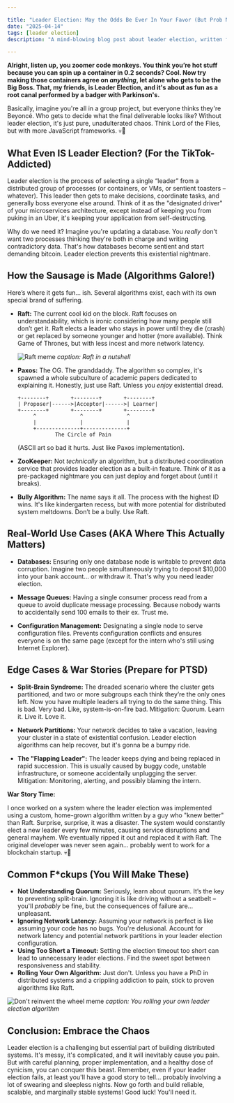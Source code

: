 ```yaml
---

title: "Leader Election: May the Odds Be Ever In Your Favor (But Prob Not)"
date: "2025-04-14"
tags: [leader election]
description: "A mind-blowing blog post about leader election, written for chaotic Gen Z engineers. Prepare for existential dread and maybe, just maybe, understanding."

---
```


**Alright, listen up, you zoomer code monkeys. You think you’re hot stuff because you can spin up a container in 0.2 seconds? Cool. Now try making those containers agree on *anything*, let alone who gets to be the Big Boss. That, my friends, is Leader Election, and it's about as fun as a root canal performed by a badger with Parkinson's.**

Basically, imagine you're all in a group project, but everyone thinks they're Beyoncé. Who gets to decide what the final deliverable looks like? Without leader election, it's just pure, unadulterated chaos. Think Lord of the Flies, but with more JavaScript frameworks. 💀🙏

## What Even IS Leader Election? (For the TikTok-Addicted)

Leader election is the process of selecting a single “leader” from a distributed group of processes (or containers, or VMs, or sentient toasters – whatever). This leader then gets to make decisions, coordinate tasks, and generally boss everyone else around. Think of it as the "designated driver" of your microservices architecture, except instead of keeping you from puking in an Uber, it's keeping your application from self-destructing.

Why do we need it? Imagine you're updating a database. You *really* don't want two processes thinking they're both in charge and writing contradictory data. That's how databases become sentient and start demanding bitcoin. Leader election prevents this existential nightmare.

## How the Sausage is Made (Algorithms Galore!)

Here’s where it gets fun… ish. Several algorithms exist, each with its own special brand of suffering.

*   **Raft:** The current cool kid on the block. Raft focuses on understandability, which is ironic considering how many people still don’t get it. Raft elects a leader who stays in power until they die (crash) or get replaced by someone younger and hotter (more available). Think Game of Thrones, but with less incest and more network latency.

    ![Raft meme](https://i.imgflip.com/4c84a2.jpg)
    *caption: Raft in a nutshell*

*   **Paxos:** The OG. The granddaddy. The algorithm so complex, it's spawned a whole subculture of academic papers dedicated to explaining it. Honestly, just use Raft. Unless you *enjoy* existential dread.

    ```ascii
    +--------+       +--------+       +--------+
    | Proposer|------>|Acceptor|------>| Learner|
    +--------+       +--------+       +--------+
         ^              ^              ^
         |              |              |
         +--------------+--------------+
                The Circle of Pain
    ```

    (ASCII art so bad it hurts. Just like Paxos implementation).

*   **ZooKeeper:** Not *technically* an algorithm, but a distributed coordination service that provides leader election as a built-in feature. Think of it as a pre-packaged nightmare you can just deploy and forget about (until it breaks).

*   **Bully Algorithm:** The name says it all. The process with the highest ID wins. It's like kindergarten recess, but with more potential for distributed system meltdowns. Don’t be a bully. Use Raft.

## Real-World Use Cases (AKA Where This Actually Matters)

*   **Databases:** Ensuring only one database node is writable to prevent data corruption. Imagine two people simultaneously trying to deposit $10,000 into your bank account… or withdraw it. That's why you need leader election.

*   **Message Queues:** Having a single consumer process read from a queue to avoid duplicate message processing. Because nobody wants to accidentally send 100 emails to their ex. Trust me.

*   **Configuration Management:** Designating a single node to serve configuration files. Prevents configuration conflicts and ensures everyone is on the same page (except for the intern who's still using Internet Explorer).

## Edge Cases & War Stories (Prepare for PTSD)

*   **Split-Brain Syndrome:** The dreaded scenario where the cluster gets partitioned, and two or more subgroups each think they’re the only ones left. Now you have multiple leaders all trying to do the same thing. This is bad. Very bad. Like, system-is-on-fire bad. Mitigation: Quorum. Learn it. Live it. Love it.

*   **Network Partitions:** Your network decides to take a vacation, leaving your cluster in a state of existential confusion. Leader election algorithms can help recover, but it's gonna be a bumpy ride.

*   **The "Flapping Leader":** The leader keeps dying and being replaced in rapid succession. This is usually caused by buggy code, unstable infrastructure, or someone accidentally unplugging the server. Mitigation: Monitoring, alerting, and possibly blaming the intern.

**War Story Time:**

I once worked on a system where the leader election was implemented using a custom, home-grown algorithm written by a guy who "knew better" than Raft. Surprise, surprise, it was a disaster. The system would constantly elect a new leader every few minutes, causing service disruptions and general mayhem. We eventually ripped it out and replaced it with Raft. The original developer was never seen again... probably went to work for a blockchain startup. 💀🙏

## Common F\*ckups (You Will Make These)

*   **Not Understanding Quorum:** Seriously, learn about quorum. It’s the key to preventing split-brain. Ignoring it is like driving without a seatbelt – you'll *probably* be fine, but the consequences of failure are… unpleasant.
*   **Ignoring Network Latency:** Assuming your network is perfect is like assuming your code has no bugs. You're delusional. Account for network latency and potential network partitions in your leader election configuration.
*   **Using Too Short a Timeout:** Setting the election timeout too short can lead to unnecessary leader elections. Find the sweet spot between responsiveness and stability.
*   **Rolling Your Own Algorithm:** Just don't. Unless you have a PhD in distributed systems and a crippling addiction to pain, stick to proven algorithms like Raft.

![Don't reinvent the wheel meme](https://i.kym-cdn.com/photos/images/newsfeed/001/807/236/438.png)
*caption: You rolling your own leader election algorithm*

## Conclusion: Embrace the Chaos

Leader election is a challenging but essential part of building distributed systems. It's messy, it's complicated, and it will inevitably cause you pain. But with careful planning, proper implementation, and a healthy dose of cynicism, you can conquer this beast. Remember, even if your leader election fails, at least you'll have a good story to tell... probably involving a lot of swearing and sleepless nights. Now go forth and build reliable, scalable, and marginally stable systems! Good luck! You'll need it.
